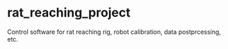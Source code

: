 # rat_reaching_project
Control software for rat reaching rig, robot calibration, data postprcessing, etc.
